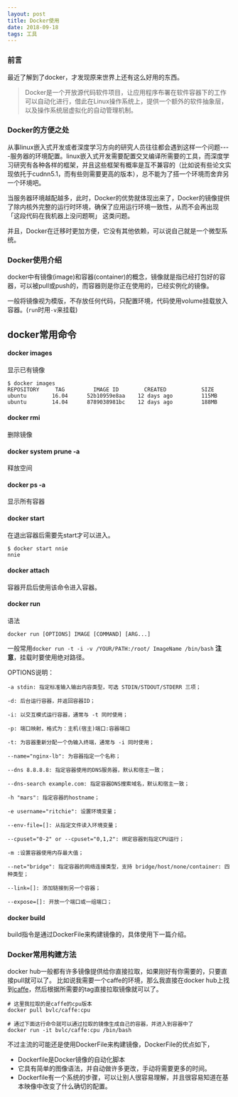 ```yaml
---
layout: post
title: Docker使用
date: 2018-09-18
tags: 工具
---
```


### 前言

最近了解到了docker，才发现原来世界上还有这么好用的东西。
>Docker是一个开放源代码软件项目，让应用程序布署在软件容器下的工作可以自动化进行，借此在Linux操作系统上，提供一个额外的软件抽象层，以及操作系统层虚拟化的自动管理机制。

### Docker的方便之处

从事linux嵌入式开发或者深度学习方向的研究人员往往都会遇到这样一个问题----服务器的环境配置。linux嵌入式开发需要配置交叉编译所需要的工具，而深度学习研究有各种各样的框架，并且这些框架有概率是互不兼容的（比如说有些论文实现依托于cudnn5.1，而有些则需要更高的版本），总不能为了搭一个环境而舍弃另一个环境吧。

当服务器环境越配越多，此时，Docker的优势就体现出来了，Docker的镜像提供了除内核外完整的运行时环境，确保了应用运行环境一致性，从而不会再出现 「这段代码在我机器上没问题啊」 这类问题。

并且，Docker在迁移时更加方便，它没有其他依赖，可以说自己就是一个微型系统。

### Docker使用介绍

docker中有镜像(image)和容器(container)的概念，镜像就是指已经打包好的容器，可以被pull或push的，而容器则是你正在使用的，已经实例化的镜像。

一般将镜像视为模版，不存放任何代码，只配置环境，代码使用volume挂载放入容器。(`run`时用`-v`来挂载)

## docker常用命令

####  docker images

显示已有镜像

```
$ docker images
REPOSITORY     TAG         IMAGE ID        CREATED           SIZE
ubuntu        16.04      52b10959e8aa    12 days ago         115MB
ubuntu        14.04      8789038981bc    12 days ago         188MB
```

#### docker rmi

删除镜像

#### docker system prune -a

释放空间

#### docker ps -a

显示所有容器

#### docker start 

在退出容器后需要先start才可以进入。

```
$ docker start nnie
nnie
```

#### docker attach

容器开启后使用该命令进入容器。

#### docker run

语法

```
docker run [OPTIONS] IMAGE [COMMAND] [ARG...]
```

一般常用`docker run -t -i -v /YOUR/PATH:/root/ ImageName /bin/bash`
**注意**，挂载时要使用绝对路径。

OPTIONS说明：

```
-a stdin: 指定标准输入输出内容类型，可选 STDIN/STDOUT/STDERR 三项；

-d: 后台运行容器，并返回容器ID；

-i: 以交互模式运行容器，通常与 -t 同时使用；

-p: 端口映射，格式为：主机(宿主)端口:容器端口

-t: 为容器重新分配一个伪输入终端，通常与 -i 同时使用；

--name="nginx-lb": 为容器指定一个名称；

--dns 8.8.8.8: 指定容器使用的DNS服务器，默认和宿主一致；

--dns-search example.com: 指定容器DNS搜索域名，默认和宿主一致；

-h "mars": 指定容器的hostname；

-e username="ritchie": 设置环境变量；

--env-file=[]: 从指定文件读入环境变量；

--cpuset="0-2" or --cpuset="0,1,2": 绑定容器到指定CPU运行；

-m :设置容器使用内存最大值；

--net="bridge": 指定容器的网络连接类型，支持 bridge/host/none/container: 四种类型；

--link=[]: 添加链接到另一个容器；

--expose=[]: 开放一个端口或一组端口；
```

#### docker build

build指令是通过DockerFile来构建镜像的，具体使用下一篇介绍。

### Docker常用构建方法

docker hub一般都有许多镜像提供给你直接拉取，如果刚好有你需要的，只要直接pull就可以了。
比如说我需要一个caffe的环境，那么我直接在docker hub上找到[caffe](https://hub.docker.com/r/bvlc/caffe/)，然后根据所需要的tag直接拉取镜像就可以了。
```shell
# 这里我拉取的是caffe的cpu版本
docker pull bvlc/caffe:cpu

# 通过下面这行命令就可以通过拉取的镜像生成自己的容器，并进入到容器中了
docker run -it bvlc/caffe:cpu /bin/bash
```

不过主流的可能还是使用DockerFile来构建镜像，DockerFile的优点如下，
- Dockerfile是Docker镜像的自动化脚本
- 它具有简单的图像语法，并自动做许多更改，手动将需要更多的时间。
- Dockerfile有一个系统的步骤，可以让别人很容易理解，并且很容易知道在基本映像中改变了什么确切的配置。
